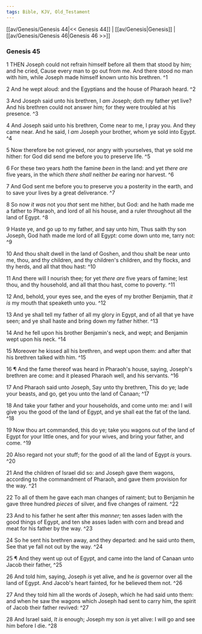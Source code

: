 ```yaml
---
tags: Bible, KJV, Old_Testament
---
```


[[av/Genesis/Genesis 44|<< Genesis 44]] | [[av/Genesis|Genesis]] | [[av/Genesis/Genesis 46|Genesis 46 >>]]

### Genesis 45

1 THEN Joseph could not refrain himself before all them that stood by him; and he cried, Cause every man to go out from me. And there stood no man with him, while Joseph made himself known unto his brethren. ^1

2 And he wept aloud: and the Egyptians and the house of Pharaoh heard. ^2

3 And Joseph said unto his brethren, I _am_ Joseph; doth my father yet live? And his brethren could not answer him; for they were troubled at his presence. ^3

4 And Joseph said unto his brethren, Come near to me, I pray you. And they came near. And he said, I _am_ Joseph your brother, whom ye sold into Egypt. ^4

5 Now therefore be not grieved, nor angry with yourselves, that ye sold me hither: for God did send me before you to preserve life. ^5

6 For these two years _hath_ the famine _been_ in the land: and yet _there_ _are_ five years, in the which _there_ _shall_ neither _be_ earing nor harvest. ^6

7 And God sent me before you to preserve you a posterity in the earth, and to save your lives by a great deliverance. ^7

8 So now _it_ _was_ not you _that_ sent me hither, but God: and he hath made me a father to Pharaoh, and lord of all his house, and a ruler throughout all the land of Egypt. ^8

9 Haste ye, and go up to my father, and say unto him, Thus saith thy son Joseph, God hath made me lord of all Egypt: come down unto me, tarry not: ^9

10 And thou shalt dwell in the land of Goshen, and thou shalt be near unto me, thou, and thy children, and thy children's children, and thy flocks, and thy herds, and all that thou hast: ^10

11 And there will I nourish thee; for yet _there_ _are_ five years of famine; lest thou, and thy household, and all that thou hast, come to poverty. ^11

12 And, behold, your eyes see, and the eyes of my brother Benjamin, that _it_ _is_ my mouth that speaketh unto you. ^12

13 And ye shall tell my father of all my glory in Egypt, and of all that ye have seen; and ye shall haste and bring down my father hither. ^13

14 And he fell upon his brother Benjamin's neck, and wept; and Benjamin wept upon his neck. ^14

15 Moreover he kissed all his brethren, and wept upon them: and after that his brethren talked with him. ^15

16 ¶ And the fame thereof was heard in Pharaoh's house, saying, Joseph's brethren are come: and it pleased Pharaoh well, and his servants. ^16

17 And Pharaoh said unto Joseph, Say unto thy brethren, This do ye; lade your beasts, and go, get you unto the land of Canaan; ^17

18 And take your father and your households, and come unto me: and I will give you the good of the land of Egypt, and ye shall eat the fat of the land. ^18

19 Now thou art commanded, this do ye; take you wagons out of the land of Egypt for your little ones, and for your wives, and bring your father, and come. ^19

20 Also regard not your stuff; for the good of all the land of Egypt _is_ yours. ^20

21 And the children of Israel did so: and Joseph gave them wagons, according to the commandment of Pharaoh, and gave them provision for the way. ^21

22 To all of them he gave each man changes of raiment; but to Benjamin he gave three hundred _pieces_ of silver, and five changes of raiment. ^22

23 And to his father he sent after this _manner;_ ten asses laden with the good things of Egypt, and ten she asses laden with corn and bread and meat for his father by the way. ^23

24 So he sent his brethren away, and they departed: and he said unto them, See that ye fall not out by the way. ^24

25 ¶ And they went up out of Egypt, and came into the land of Canaan unto Jacob their father, ^25

26 And told him, saying, Joseph _is_ yet alive, and he _is_ governor over all the land of Egypt. And Jacob's heart fainted, for he believed them not. ^26

27 And they told him all the words of Joseph, which he had said unto them: and when he saw the wagons which Joseph had sent to carry him, the spirit of Jacob their father revived: ^27

28 And Israel said, _It_ _is_ enough; Joseph my son _is_ yet alive: I will go and see him before I die. ^28
